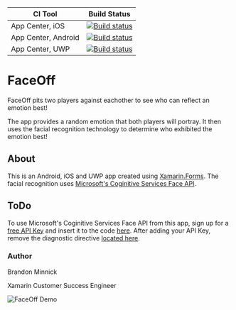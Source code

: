 |CI Tool          |Build Status|
|-----------------|------------|
| App Center, iOS |  [![Build status](https://build.appcenter.ms/v0.1/apps/07eb9bfd-c818-4869-8870-90a6db8672d4/branches/main/badge)](https://appcenter.ms) |
| App Center, Android | [![Build status](https://build.appcenter.ms/v0.1/apps/95153c3a-8cd3-4d08-9b61-1bc9ad6a1bb4/branches/main/badge)](https://appcenter.ms) |
| App Center, UWP | [![Build status](https://build.appcenter.ms/v0.1/apps/a8c124e2-8160-4715-8c72-2d6fc514d198/branches/main/badge)](https://appcenter.ms) |

# FaceOff
FaceOff pits two players against eachother to see who can reflect an emotion best! 

The app provides a random emotion that both players will portray. It then uses the facial recognition technology to determine who exhibited the emotion best!

## About
This is an Android, iOS and UWP app created using [Xamarin.Forms](https://docs.microsoft.com/xamarin/xamarin-forms?WT.mc_id=faceoff-github-bramin). The facial recognition uses [Microsoft's Coginitive Services Face API](https://azure.microsoft.com/services/cognitive-services/face?WT.mc_id=faceoff-github-bramin). 

## ToDo
To use Microsoft's Coginitive Services Face API from this app, sign up for a [free API Key](https://azure.microsoft.com/free/ai/?utm_source=channel9&utm_medium=descriptionlinks&utm_campaign=freeaccount&WT.mc_id=faceoff-github-bramin) and insert it to the code [here](./Source/FaceOff/Constants/CognitiveServicesConstants.cs#L7). After adding your API Key, remove the diagnostic directive [located here](./Source/FaceOff/Constants/CognitiveServicesConstants.cs#L5).

### Author
Brandon Minnick

Xamarin Customer Success Engineer


![FaceOff Demo](https://github.com/brminnick/Videos/blob/master/FaceOff/FaceOff_GifDemo.gif)
